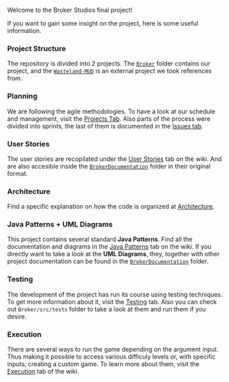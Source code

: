 Welcome to the Broker Studios final project!

If you want to gain some insight on the project, here is some useful information.

### Project Structure
The repository is divided into 2 projects. The [`Broker`](https://github.com/UCM-FDI-IS2-2020/se2-project-broker-studios/blob/master/Broker) folder contains our project,  and the [`Wasteland-MUD`](https://github.com/UCM-FDI-IS2-2020/se2-project-broker-studios/blob/master/Wasteland-MUD) is an external project we took references from.

### Planning
We are following the agile methodologies. To have a look at our schedule and management, visit the [Projects Tab](https://github.com/UCM-FDI-IS2-2020/se2-project-broker-studios/projects). Also parts of the process were divided into sprints, the last of them is documented in the [Issues tab](https://github.com/UCM-FDI-IS2-2020/se2-project-broker-studios/issues).

### User Stories
The user stories are recopilated under the [User Stories](https://github.com/UCM-FDI-IS2-2020/se2-project-broker-studios/wiki/1.-User-Stories) tab on the wiki. And are also accesible inside the [`BrokerDocumentation`](https://github.com/UCM-FDI-IS2-2020/se2-project-broker-studios/blob/master/BrokerDocumentation) folder in their original format.

### Architecture
Find a specific explanation on how the code is organized at [Architecture](https://github.com/UCM-FDI-IS2-2020/se2-project-broker-studios/wiki/2.-Architecture).

### Java Patterns + UML Diagrams
This project contains several standard **Java Patterns**. Find all the documentation and diagrams in the [Java Patterns](https://github.com/UCM-FDI-IS2-2020/se2-project-broker-studios/wiki/3.-Java-Patterns) tab on the wiki.
If you directly want to take a look at the **UML Diagrams**, they, together with other project documentation can be found in the [`BrokerDocumentation`](https://github.com/UCM-FDI-IS2-2020/se2-project-broker-studios/blob/master/BrokerDocumentation) folder.

### Testing
The development of the project has run its course using testing techniques. To get more information about it, visit the [Testing](https://github.com/UCM-FDI-IS2-2020/se2-project-broker-studios/wiki/4.-JUnit-Tests) tab. Also you can check out `Broker/src/tests` folder to take a look at them and run them if you desire.

### Execution
There are several ways to run the game depending on the argument input. Thus making it possible to access various difficuly levels or, with specific inputs, creating a custom game. To learn more about them, visit the [Execution](https://github.com/UCM-FDI-IS2-2020/se2-project-broker-studios/wiki/5.-Execution) tab of the wiki.
